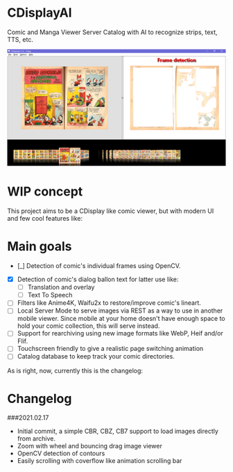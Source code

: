 # CDisplayAI
Comic and Manga Viewer Server Catalog with AI to recognize strips, text, TTS, etc.

![pic01](https://raw.githubusercontent.com/vhanla/CDisplayAI/main/.gitassets/pic01.png)

# WIP concept

This project aims to be a CDisplay like comic viewer, but with modern UI and few cool features like:

# Main goals

- [_] Detection of comic's individual frames using OpenCV.
- [x] Detection of comic's dialog ballon text for latter use like:
  - [ ] Translation and overlay
  - [ ] Text To Speech
- [ ] Filters like Anime4K, Waifu2x to restore/improve comic's lineart.
- [ ] Local Server Mode to serve images via REST as a way to use in another mobile viewer.
     Since mobile at your home doesn't have enough space to hold your comic collection, this will serve instead.
- [ ] Support for rearchiving using new image formats like WebP, Heif and/or Flif.
- [ ] Touchscreen friendly to give a realistic page switching animation
- [ ] Catalog database to keep track your comic directories.

As is right, now, currently this is the changelog:

# Changelog

###2021.02.17  
   - Initial commit, a simple CBR, CBZ, CB7 support to load images directly from archive.
   - Zoom with wheel and bouncing drag image viewer
   - OpenCV detection of contours
   - Easily scrolling with coverflow like animation scrolling bar           
